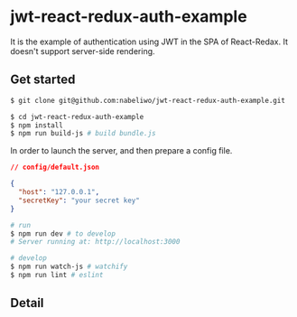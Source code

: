 # jwt-react-redux-auth-example

It is the example of authentication using JWT in the SPA of React-Redax.
It doesn't support server-side rendering.

## Get started

```bash
$ git clone git@github.com:nabeliwo/jwt-react-redux-auth-example.git

$ cd jwt-react-redux-auth-example
$ npm install
$ npm run build-js # build bundle.js
```

In order to launch the server, and then prepare a config file.

```json
// config/default.json

{
  "host": "127.0.0.1",
  "secretKey": "your secret key"
}
```

```bash
# run
$ npm run dev # to develop
# Server running at: http://localhost:3000

# develop
$ npm run watch-js # watchify
$ npm run lint # eslint
```

## Detail
